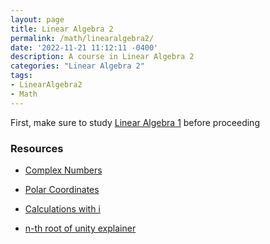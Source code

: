 ```yaml
---
layout: page
title: Linear Algebra 2 
permalink: /math/linearalgebra2/
date: '2022-11-21 11:12:11 -0400'
description: A course in Linear Algebra 2  
categories: "Linear Algebra 2"
tags:
- LinearAlgebra2
- Math
---
```



First, make sure to study [Linear Algebra 1](https://cs.aviparshan.com/math/linearalgebra/) before proceeding


### Resources

* [Complex Numbers](https://math.libretexts.org/Bookshelves/Precalculus/Precalculus_(OpenStax)/03%3A_Polynomial_and_Rational_Functions/3.01%3A_Complex_Numbers#:~:text=A%20complex%20number%20is%20the,i%20is%20a%20complex%20number.)

* [Polar Coordinates](https://mathworld.wolfram.com/PolarCoordinates.html)


* [Calculations with i](https://www.symbolab.com/solver?or=gms&query=-10%2B20i%3Dx%5E2)


* [n-th root of unity explainer](https://www.nagwa.com/en/explainers/257142752623/)
